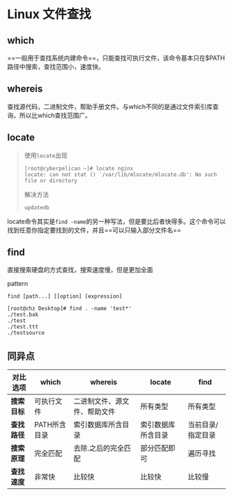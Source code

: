 # Linux 文件查找

## which

==一般用于查找系统内建命令==，只能查找可执行文件，该命令基本只在$PATH路径中搜索，查找范围小，速度快。

## whereis

查找源代码，二进制文件，帮助手册文件。与which不同的是通过文件索引库查询，所以比which查找范围广。

## locate

> 使用`locate`出现
>
> ```
> [root@cyberpelican ~]# locate nginx
> locate: can not stat () `/var/lib/mlocate/mlocate.db': No such file or directory
> ```
>
> 解决方法
>
> ```
> updatedb
> ```

locate命令其实是`find -name`的另一种写法，但是要比后者快得多。这个命令可以找到任意你指定要找到的文件，并且==可以只输入部分文件名==

## find

直接搜索硬盘的方式查找，搜索速度慢，但是更加全面

pattern

`find [path...] [[option] [expression]`

```
[root@chz Desktop]# find . -name 'test*'
./test.bak
./test
./test.ttt
./testsource
```

## 同异点

| 对比选项     | which        | whereis                      | locate             | find              |
| ------------ | ------------ | ---------------------------- | ------------------ | ----------------- |
| **搜索目标** | 可执行文件   | 二进制文件、源文件、帮助文件 | 所有类型           | 所有类型          |
| **查找路径** | PATH所含目录 | 索引数据库所含目录           | 索引数据库所含目录 | 当前目录/指定目录 |
| **搜索原理** | 完全匹配     | 去除.之后的完全匹配          | 部分匹配即可       | 遍历寻找          |
| **查找速度** | 非常快       | 比较快                       | 比较快             | 比较慢            |
